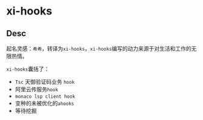 # xi-hooks

## Desc

起名灵感：`希希`，转译为`xi-hooks`，`xi-hooks`编写的动力来源于对生活和工作的无限热情。

`xi-hooks`囊括了：

- `Tsc` 天御验证码业务 `hook`
- 阿里云传服务`hook`
- `monaco lsp client hook`
- 变种的未被优化的`ahooks`
- 等待挖掘
